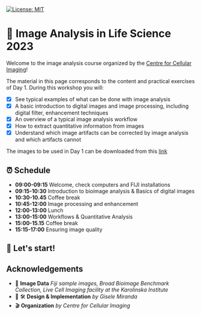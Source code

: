 [![License: MIT](https://img.shields.io/badge/License-MIT-yellow.svg)](https://opensource.org/licenses/MIT)

# :microscope: Image Analysis in Life Science 2023

Welcome to the image analysis course organized by the [Centre for Cellular Imaging](https://www.gu.se/en/core-facilities/infrastructure-at-core-facilities/centre-for-cellular-imaging)! 

The material in this page corresponds to the content and practical exercises of Day 1. During this workshop you will:

- [x] See typical examples of what can be done with image analysis
- [x] A basic introduction to digital images and image processing, including digital filter, enhancement techniques
- [x] An overview of a typical image analysis workflow
- [x] How to extract quantitative information from images
- [x] Understand which image artifacts can be corrected by image analysis and which artifacts cannot 

The images to be used in Day 1 can be downloaded from this [link](https://drive.google.com/drive/folders/1pEP9XFZJpQgwGJfJxSOwk5vNbUB_7A52?usp=sharing)

## :alarm_clock: Schedule

* **09:00-09:15** Welcome, check computers and FIJI installations
* **09:15-10:30** Introduction to bioimage analysis & Basics of digital images
* **10:30-10.45** Coffee break
* **10:45-12:00** Image processing and enhancement
* **12:00-13:00** Lunch
* **13:00-15:00** Workflows & Quantitative Analysis
* **15:00-15.15** Coffee break
* **15:15-17:00** Ensuring image quality

## :muscle: Let's start!

## Acknowledgements

* :microscope: **Image Data** *Fiji sample images, Broad Bioimage Benchmark Collection, Live Cell Imaging facility at the Karolinska Institute*
* :thought_balloon: :hammer_and_wrench: **Design & Implementation** *by Gisele Miranda*
* :clapper: **Organization** *by Centre for Cellular Imaging*